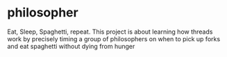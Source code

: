 # philosopher
Eat, Sleep, Spaghetti, repeat. This project is about learning how threads work by precisely timing a group of philosophers on when to pick up forks and eat spaghetti without dying from hunger
